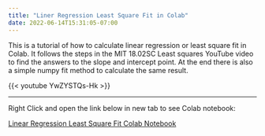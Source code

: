 ```yaml
---
title: "Liner Regression Least Square Fit in Colab"
date: 2022-06-14T15:31:05-07:00
---
```


This is a tutorial of how to calculate linear regression or least square fit in Colab. It follows the steps in the MIT 18.02SC Least squares YouTube video to find the answers to the slope and intercept point. At the end there is also a simple numpy fit method to calculate the same result.

{{< youtube YwZYSTQs-Hk >}} 

___

Right Click and open the link below in new tab to see Colab notebook:

[Linear Regression Least Square Fit Colab Notebook](https://colab.research.google.com/drive/1kcP16XSzNTPQjAnqk4CcPlHVFUo3W4zm?usp=sharing)